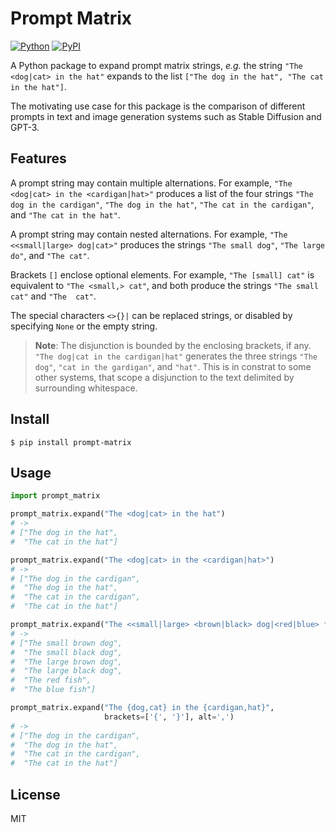 # Prompt Matrix

[![Python](https://img.shields.io/pypi/pyversions/prompt-matrix.svg?style=plastic)](https://badge.fury.io/py/prompt-matrix)
[![PyPI](https://badge.fury.io/py/prompt-matrix.svg)](https://badge.fury.io/py/prompt-matrix)

A Python package to expand prompt matrix strings, *e.g.* the string `"The
<dog|cat> in the hat"` expands to the list `["The dog in the hat", "The cat in
the hat"]`.

The motivating use case for this package is the comparison of different prompts
in text and image generation systems such as Stable Diffusion and GPT-3.

## Features

A prompt string may contain multiple alternations. For example, `"The <dog|cat>
in the <cardigan|hat>"` produces a list of the four strings `"The dog in the
cardigan"`, `"The dog in the hat"`, `"The cat in the cardigan"`, and `"The cat
in the hat"`.

A prompt string may contain nested alternations. For example, `"The
<<small|large> dog|cat>"` produces the strings `"The small dog"`, `"The large
do"`, and `"The cat"`.

Brackets `[]` enclose optional elements. For example, `"The [small] cat"` is
equivalent to `"The <small,> cat"`, and both produce the strings `"The small
cat"` and `"The  cat"`.

The special characters `<>{}|` can be replaced strings, or disabled by specifying
`None` or the empty string.

> **Note**: The disjunction is bounded by the enclosing brackets, if any. `"The
dog|cat in the cardigan|hat"` generates the three strings `"The dog"`, `"cat in
the gardigan"`, and `"hat"`. This is in constrat to some other systems, that
scope a disjunction to the text delimited by surrounding whitespace.

## Install

```shell
$ pip install prompt-matrix
```

## Usage

```python
import prompt_matrix

prompt_matrix.expand("The <dog|cat> in the hat")
# ->
# ["The dog in the hat",
#  "The cat in the hat"]

prompt_matrix.expand("The <dog|cat> in the <cardigan|hat>")
# ->
# ["The dog in the cardigan",
#  "The dog in the hat",
#  "The cat in the cardigan",
#  "The cat in the hat"]

prompt_matrix.expand("The <<small|large> <brown|black> dog|<red|blue> fish>")
# ->
# ["The small brown dog",
#  "The small black dog",
#  "The large brown dog",
#  "The large black dog",
#  "The red fish",
#  "The blue fish"]

prompt_matrix.expand("The {dog,cat} in the {cardigan,hat}",
                     brackets=['{', '}'], alt=',')
# ->
# ["The dog in the cardigan",
#  "The dog in the hat",
#  "The cat in the cardigan",
#  "The cat in the hat"]
```

## License

MIT
